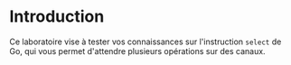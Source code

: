 # Introduction

Ce laboratoire vise à tester vos connaissances sur l'instruction `select` de Go, qui vous permet d'attendre plusieurs opérations sur des canaux.
